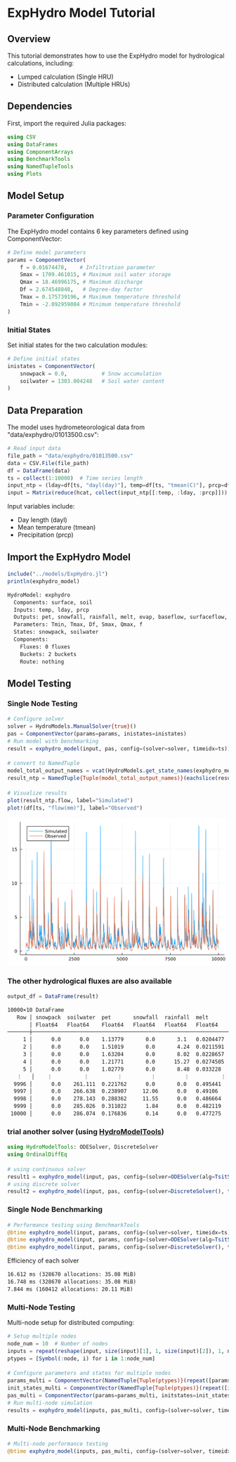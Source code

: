 # ExpHydro Model Tutorial

## Overview

This tutorial demonstrates how to use the ExpHydro model for hydrological calculations, including:

- Lumped calculation (Single HRU)
- Distributed calculation (Multiple HRUs)

## Dependencies

First, import the required Julia packages:

```julia
using CSV            
using DataFrames     
using ComponentArrays
using BenchmarkTools
using NamedTupleTools
using Plots
```

## Model Setup

### Parameter Configuration

The ExpHydro model contains 6 key parameters defined using ComponentVector:

```julia
# Define model parameters
params = ComponentVector(
    f = 0.01674478,    # Infiltration parameter
    Smax = 1709.461015, # Maximum soil water storage
    Qmax = 18.46996175, # Maximum discharge
    Df = 2.674548848,   # Degree-day factor
    Tmax = 0.175739196, # Maximum temperature threshold
    Tmin = -2.092959084 # Minimum temperature threshold
)
```

### Initial States

Set initial states for the two calculation modules:

```julia
# Define initial states
inistates = ComponentVector(
    snowpack = 0.0,           # Snow accumulation
    soilwater = 1303.004248   # Soil water content
)
```

## Data Preparation

The model uses hydrometeorological data from "data/exphydro/01013500.csv":

```julia
# Read input data
file_path = "data/exphydro/01013500.csv"
data = CSV.File(file_path)
df = DataFrame(data)
ts = collect(1:10000)  # Time series length
input_ntp = (lday=df[ts, "dayl(day)"], temp=df[ts, "tmean(C)"], prcp=df[ts, "prcp(mm/day)"])
input = Matrix(reduce(hcat, collect(input_ntp[[:temp, :lday, :prcp]]))')
```

Input variables include:

- Day length (dayl)
- Mean temperature (tmean)
- Precipitation (prcp)

## Import the ExpHydro Model

```julia
include("../models/ExpHydro.jl")
println(exphydro_model)
```

```txt
HydroModel: exphydro
  Components: surface, soil
  Inputs: temp, lday, prcp
  Outputs: pet, snowfall, rainfall, melt, evap, baseflow, surfaceflow, flow
  Parameters: Tmin, Tmax, Df, Smax, Qmax, f
  States: snowpack, soilwater
  Components:
    Fluxes: 0 fluxes
    Buckets: 2 buckets
    Route: nothing
```

## Model Testing

### Single Node Testing

```julia
# Configure solver
solver = HydroModels.ManualSolver{true}()
pas = ComponentVector(params=params, inistates=inistates)
# Run model with benchmarking
result = exphydro_model(input, pas, config=(solver=solver, timeidx=ts))

# convert to NamedTuple
model_total_output_names = vcat(HydroModels.get_state_names(exphydro_model), HydroModels.get_output_names(exphydro_model))
result_ntp = NamedTuple{Tuple(model_total_output_names)}(eachslice(result, dims=1))

# Visualize results
plot(result_ntp.flow, label="Simulated")
plot!(df[ts, "flow(mm)"], label="Observed")
```

![exphydro predict](../assets/exphydro_predict.png)

### The other hydrological fluxes are also available

```julia
output_df = DataFrame(result)
```

```txt
10000×10 DataFrame
   Row │ snowpack  soilwater  pet       snowfall  rainfall  melt       evap     baseflow  surfaceflow  flow      
       │ Float64   Float64    Float64   Float64   Float64   Float64    Float64  Float64   Float64      Float64
───────┼─────────────────────────────────────────────────────────────────────────────────────────────────────────
     1 │      0.0      0.0    1.13779       0.0       3.1   0.0204477      0.0   1303.0      0.867263  0.0204477
     2 │      0.0      0.0    1.51019       0.0       4.24  0.0211591      0.0   1305.05     1.15292   0.0211591
     3 │      0.0      0.0    1.63204       0.0       8.02  0.0228657      0.0   1309.68     1.25036   0.0228657
     4 │      0.0      0.0    1.21771       0.0      15.27  0.0274505      0.0   1320.59     0.940706  0.0274505
     5 │      0.0      0.0    1.02779       0.0       8.48  0.033228       0.0   1332.0      0.800846  0.033228
   ⋮   │    ⋮          ⋮         ⋮         ⋮         ⋮          ⋮         ⋮        ⋮           ⋮           ⋮
  9996 │      0.0    261.111  0.221762      0.0       0.0   0.495441      -0.0   1493.37     0.193729  0.495441
  9997 │      0.0    266.638  0.238907     12.06      0.0   0.49106       -0.0   1492.84     0.208632  0.49106
  9998 │      0.0    278.143  0.288362     11.55      0.0   0.486664      -0.0   1492.3      0.25173   0.486664
  9999 │      0.0    285.026  0.311022      1.84      0.0   0.482119      -0.0   1491.74     0.271409  0.482119
 10000 │      0.0    286.074  0.176836      0.14      0.0   0.477275      -0.0   1491.14     0.154251  0.477275
```

### trial another solver (using [HydroModelTools](https://github.com/chooron/HydroModelTools.jl))

```julia
using HydroModelTools: ODESolver, DiscreteSolver
using OrdinalDiffEq

# using continuous solver
result1 = exphydro_model(input, pas, config=(solver=ODESolver(alg=Tsit5(), abstol=1e-3, reltol=1e-3), timeidx=ts))
# using discrete solver
result2 = exphydro_model(input, pas, config=(solver=DiscreteSolver(), timeidx=ts))
```

### Single Node Benchmarking

```julia
# Performance testing using BenchmarkTools
@btime exphydro_model(input, params, config=(solver=solver, timeidx=ts), convert_to_ntp=true);
@btime exphydro_model(input, params, config=(solver=ODESolver(alg=Tsit5(), abstol=1e-3, reltol=1e-3), timeidx=ts), convert_to_ntp=true);
@btime exphydro_model(input, params, config=(solver=DiscreteSolver(), timeidx=ts), convert_to_ntp=true);
```

Efficiency of each solver

```txt
16.612 ms (328670 allocations: 35.08 MiB)
16.748 ms (328670 allocations: 35.08 MiB)
7.844 ms (160412 allocations: 20.11 MiB)
```

### Multi-Node Testing

Multi-node setup for distributed computing:

```julia
# Setup multiple nodes
node_num = 10  # Number of nodes
inputs = repeat(reshape(input, size(input)[1], 1, size(input)[2]), 1, node_num, 1)
ptypes = [Symbol(:node, i) for i in 1:node_num]

# Configure parameters and states for multiple nodes
params_multi = ComponentVector(NamedTuple{Tuple(ptypes)}(repeat([params], node_num)))
init_states_multi = ComponentVector(NamedTuple{Tuple(ptypes)}(repeat([inistates], node_num)))
pas_multi = ComponentVector(params=params_multi, initstates=init_states_multi)
# Run multi-node simulation
results = exphydro_model(inputs, pas_multi, config=(solver=solver, timeidx=ts))
```

### Multi-Node Benchmarking

```julia
# Multi-node performance testing
@btime exphydro_model(inputs, pas_multi, config=(solver=solver, timeidx=ts));